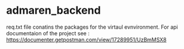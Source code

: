 # admaren_backend

req.txt file conatins the packages for the virtaul evnvironment.
For api documentaion of the project see : https://documenter.getpostman.com/view/17289951/UzBmMSX8
